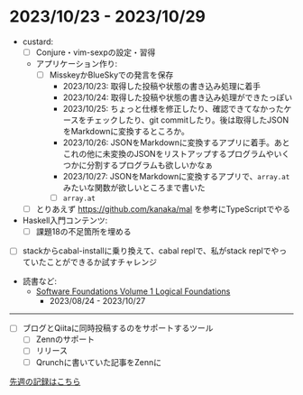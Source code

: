 # 2023/10/23 - 2023/10/29

- custard:
    - [ ] Conjure・vim-sexpの設定・習得
    - アプリケーション作り:
        - [ ] MisskeyかBlueSkyでの発言を保存
            - 2023/10/23: 取得した投稿や状態の書き込み処理に着手
            - 2023/10/24: 取得した投稿や状態の書き込み処理ができたっぽい
            - 2023/10/25: ちょっと仕様を修正したり、確認できてなかったケースをチェックしたり、git commitしたり。後は取得したJSONをMarkdownに変換するところか。
            - 2023/10/26: JSONをMarkdownに変換するアプリに着手。あとこれの他に未変換のJSONをリストアップするプログラムやいくつかに分割するプログラムも欲しいかなぁ
            - 2023/10/27: JSONをMarkdownに変換するアプリで、`array.at`みたいな関数が欲しいところまで書いた
            - [ ] `array.at`
    - [ ] とりあえず <https://github.com/kanaka/mal> を参考にTypeScriptでやる
- Haskell入門コンテンツ:
    - [ ] 課題18の不足箇所を埋める
- [ ] stackからcabal-installに乗り換えて、cabal replで、私がstack replでやっていたことができるか試すチャレンジ
- 読書など:
    - [Software Foundations Volume 1 Logical Foundations](https://softwarefoundations.cis.upenn.edu/lf-current/index.html)
        - 2023/08/24 - 2023/10/27

------

- [ ] ブログとQiitaに同時投稿するのをサポートするツール
    - [ ] Zennのサポート
    - [ ] リリース
    - [ ] Qrunchに書いていた記事をZennに

[先週の記録はこちら](https://github.com/igrep/daily-commits/blob/2a3786746c45829e4c43a510153413d33bd45979/yesterday.md)
